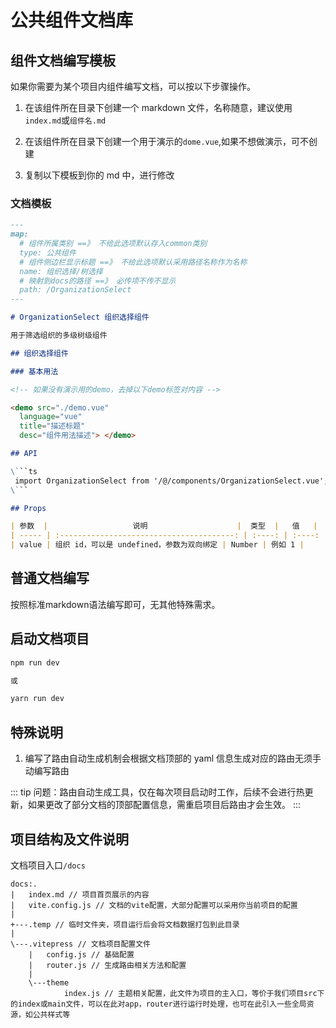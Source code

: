 # 公共组件文档库

## 组件文档编写模板

如果你需要为某个项目内组件编写文档，可以按以下步骤操作。

1. 在该组件所在目录下创建一个 markdown 文件，名称随意，建议使用`index.md`或`组件名.md`

2. 在该组件所在目录下创建一个用于演示的`dome.vue`,如果不想做演示，可不创建

3. 复制以下模板到你的 md 中，进行修改

### 文档模板

````markdown
---
map:
  # 组件所属类别 ==》 不给此选项默认存入common类别
  type: 公共组件
  # 组件侧边栏显示标题 ==》 不给此选项默认采用路径名称作为名称
  name: 组织选择/树选择
  # 映射到docs的路径 ==》 必传项不传不显示
  path: /OrganizationSelect
---

# OrganizationSelect 组织选择组件

用于筛选组织的多级树级组件

## 组织选择组件

### 基本用法

<!-- 如果没有演示用的demo，去掉以下demo标签对内容 -->

<demo src="./demo.vue"
  language="vue"
  title="描述标题"
  desc="组件用法描述"> </demo>

## API

\```ts
 import OrganizationSelect from '/@/components/OrganizationSelect.vue';
\```

## Props

| 参数  |                   说明                    |  类型  |   值   |
| ----- | :---------------------------------------: | :----: | :----: |
| value | 组织 id，可以是 undefined，参数为双向绑定 | Number | 例如 1 |
````

## 普通文档编写

按照标准markdown语法编写即可，无其他特殊需求。

## 启动文档项目

```bash
npm run dev

或

yarn run dev
```

## 特殊说明

1. 编写了路由自动生成机制会根据文档顶部的 yaml 信息生成对应的路由无须手动编写路由

::: tip
问题：路由自动生成工具，仅在每次项目启动时工作，后续不会进行热更新，如果更改了部分文档的顶部配置信息，需重启项目后路由才会生效。
:::

## 项目结构及文件说明

文档项目入口`/docs`

```
docs:.
|   index.md // 项目首页展示的内容
|   vite.config.js // 文档的vite配置，大部分配置可以采用你当前项目的配置
|
+---.temp // 临时文件夹，项目运行后会将文档数据打包到此目录
|
\---.vitepress // 文档项目配置文件
    |   config.js // 基础配置
    |   router.js // 生成路由相关方法和配置
    |
    \---theme
            index.js // 主题相关配置，此文件为项目的主入口，等价于我们项目src下的index或main文件，可以在此对app，router进行运行时处理，也可在此引入一些全局资源，如公共样式等
```
